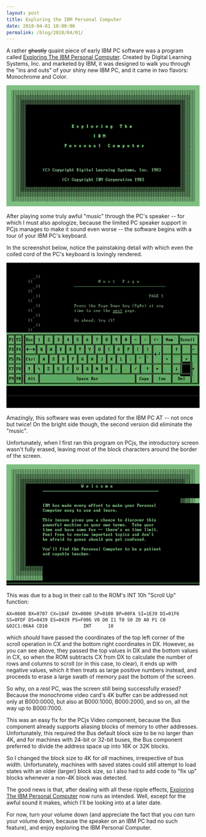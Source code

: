 ```yaml
---
layout: post
title: Exploring the IBM Personal Computer
date: 2018-04-01 10:00:00
permalink: /blog/2018/04/01/
---
```


A rather ~~ghastly~~ quaint piece of early IBM PC software was a program called
[Exploring The IBM Personal Computer](/software/pcx86/demo/ibm/exploring).  Created by Digital Learning Systems, Inc.
and marketed by IBM, it was designed to walk you through the "ins and outs" of your shiny new IBM PC, and it came in
two flavors: Monochrome and Color.

![Exploring the IBM PC (Intro](/blog/images/exploring-the-ibm-pc-intro.jpg)

After playing some truly awful "music" through the PC's speaker -- for which I must also apologize, because the limited
PC speaker support in PCjs manages to make it sound even worse -- the software begins with a tour of your IBM PC's
keyboard.

In the screenshot below, notice the painstaking detail with which even the coiled cord of the PC's keyboard is lovingly
rendered.

![Exploring the IBM PC (Keyboard)](/blog/images/exploring-the-ibm-pc-keyboard.gif)

Amazingly, this software was even updated for the IBM PC AT -- not once but twice!  On the bright side though,
the second version did eliminate the "music".

Unfortunately, when I first ran this program on PCjs, the introductory screen wasn't fully erased, leaving most of
the block characters around the border of the screen.

![Exploring the IBM PC (Bug)](/blog/images/exploring-the-ibm-pc-intro-bug.png)

This was due to a bug in their call to the ROM's INT 10h "Scroll Up" function:

    AX=0600 BX=0707 CX=184F DX=0000 SP=0100 BP=00FA SI=1E39 DI=01F6 
    SS=0FDF DS=0439 ES=0439 PS=F006 V0 D0 I1 T0 S0 Z0 A0 P1 C0 
    &02C1:06A4 CD10             INT      10

which *should* have passed the coordinates of the top left corner of the scroll operation in CX and the bottom right
coordinates in DX.  However, as you can see above, they passed the top values in DX and the bottom values in CX, so when
the ROM subtracts CX from DX to calculate the number of rows and columns to scroll (or in this case, to clear), it ends up
with negative values, which it then treats as large positive numbers instead, and proceeds to erase a large swath of memory
past the bottom of the screen.

So why, on a *real* PC, was the screen still being successfully erased?  Because the monochrome video card's 4K buffer
can be addressed not only at B000:0000, but also at B000:1000, B000:2000, and so on, all the way up to B000:7000.

This was an easy fix for the PCjs Video component, because the Bus component already supports aliasing blocks of memory
to other addresses.  Unfortunately, this required the Bus default block size to be no larger than 4K, and for machines
with 24-bit or 32-bit buses, the Bus component preferred to divide the address space up into 16K or 32K blocks.

So I changed the block size to 4K for *all* machines, irrespective of bus width.  Unfortunately, machines with saved states
could still attempt to load states with an older (larger) block size, so I also had to add code to "fix up" blocks whenever
a non-4K block was detected.

The good news is that, after dealing with all these ripple effects, [Exploring The IBM Personal Computer](/software/pcx86/demo/ibm/exploring/)
now runs as intended.  Well, except for the awful sound it makes, which I'll be looking into at a later date.

For now, turn your volume down (and appreciate the fact that you *can* turn your volume down, because the speaker on
an IBM PC had no such feature), and enjoy exploring the IBM Personal Computer.
